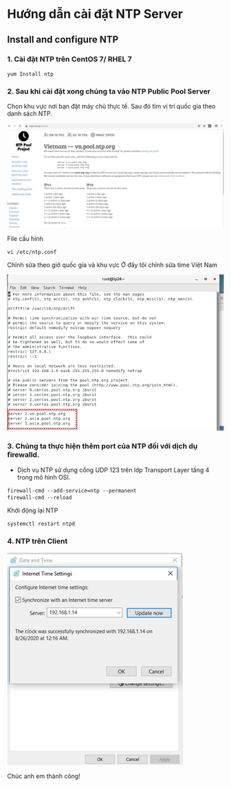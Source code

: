 # Hướng dẫn cài đặt NTP Server
##  Install and configure NTP

### 1.  Cài đặt NTP trên CentOS 7/ RHEL 7
```
yum Install ntp
```
### 2. Sau khi cài đặt xong chúng ta vào NTP Public Pool Server
Chọn khu vực nơi bạn đặt máy chủ thực tế.
Sau đó tìm vị trí quốc gia theo danh sách NTP.

![a](Image/ntp-server3.png)

File cấu hình
```
vi /etc/ntp.conf
```
Chỉnh sửa theo giờ quốc gia và khu vực
Ở đây tôi chỉnh sửa time Việt Nam

![VN](Image/ntp-server4.png)

### 3. Chúng ta thực hiện thêm port của NTP đối với dịch dụ firewalld.
- Dịch vụ NTP sử dụng cổng UDP 123 trên lớp Transport Layer tầng 4 trong mô hình OSI.

```
firewall-cmd --add-service=ntp --permanent
firewall-cmd --reload
```
Khởi động lại NTP
```
systemctl restart ntpd
```

### 4. NTP trên Client

![](Image/ntp-server5.png)

Chúc anh em thành công!